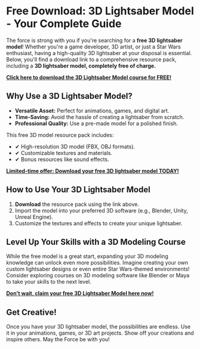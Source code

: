 # Free Download: 3D Lightsaber Model - Your Complete Guide

The force is strong with you if you're searching for a **free 3D lightsaber model**! Whether you're a game developer, 3D artist, or just a Star Wars enthusiast, having a high-quality 3D lightsaber at your disposal is essential. Below, you'll find a download link to a comprehensive resource pack, including a **3D lightsaber model, completely free of charge.**

[**Click here to download the 3D Lightsaber Model course for FREE!**](https://udemywork.com/3d-lightsaber-model)

## Why Use a 3D Lightsaber Model?

*   **Versatile Asset:** Perfect for animations, games, and digital art.
*   **Time-Saving:** Avoid the hassle of creating a lightsaber from scratch.
*   **Professional Quality:** Use a pre-made model for a polished finish.

This free 3D model resource pack includes:
*   ✔ High-resolution 3D model (FBX, OBJ formats).
*   ✔ Customizable textures and materials.
*   ✔ Bonus resources like sound effects.

[**Limited-time offer: Download your free 3D lightsaber model TODAY!**](https://udemywork.com/3d-lightsaber-model)

## How to Use Your 3D Lightsaber Model

1.  **Download** the resource pack using the link above.
2.  Import the model into your preferred 3D software (e.g., Blender, Unity, Unreal Engine).
3.  Customize the textures and effects to create your unique lightsaber.

## Level Up Your Skills with a 3D Modeling Course

While the free model is a great start, expanding your 3D modeling knowledge can unlock even more possibilities. Imagine creating your own custom lightsaber designs or even entire Star Wars-themed environments! Consider exploring courses on 3D modeling software like Blender or Maya to take your skills to the next level.

[**Don't wait, claim your free 3D Lightsaber Model here now!**](https://udemywork.com/3d-lightsaber-model)

## Get Creative!

Once you have your 3D lightsaber model, the possibilities are endless. Use it in your animations, games, or 3D art projects. Show off your creations and inspire others. May the Force be with you!
